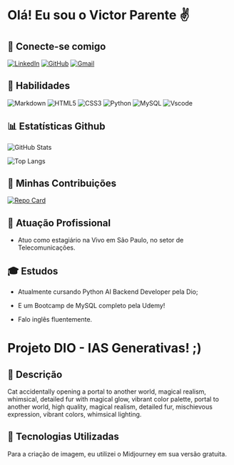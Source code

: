 # **Olá! Eu sou o Victor Parente** ✌


## 📩 **Conecte-se comigo** 
[![LinkedIn](https://img.shields.io/badge/LinkedIn-0077B5?style=for-the-badge&logo=linkedin&logoColor=white)](https://www.linkedin.com/in/victor-parente-530b4a1a3/) [![GitHub](https://img.shields.io/badge/GitHub-100000?style=for-the-badge&logo=github&logoColor=white)](https://github.com/parentey) [![Gmail](https://img.shields.io/badge/Gmail-333333?style=for-the-badge&logo=gmail&logoColor=red)](mailto:pandrade.vic@gmail.com)


## 🧠 **Habilidades** 
![Markdown](https://img.shields.io/badge/Markdown-000?style=for-the-badge&logo=markdown) ![HTML5](https://img.shields.io/badge/HTML5-E34F26?style=for-the-badge&logo=html5&logoColor=white) ![CSS3](https://img.shields.io/badge/CSS3-1572B6?style=for-the-badge&logo=css3&logoColor=white) ![Python](https://img.shields.io/badge/python-3670A0?style=for-the-badge&logo=python&logoColor=ffdd54) ![MySQL](https://img.shields.io/badge/MySQL-00000F?style=for-the-badge&logo=mysql&logoColor=white) ![Vscode](https://img.shields.io/badge/Vscode-007ACC?style=for-the-badge&logo=visual-studio-code&logoColor=white)


## 📊 **Estatísticas Github** 
![GitHub Stats](https://github-readme-stats.vercel.app/api?username=parentey&theme=transparent&bg_color=000&border_color=30A3DC&show_icons=true&icon_color=30A3DC&title_color=E94D5F&text_color=FFF)

![Top Langs](https://github-readme-stats-git-masterrstaa-rickstaa.vercel.app/api/top-langs/?username=SEUUSERNAME&bg_color=000&border_color=30A3DC&title_color=E94D5F&text_color=FFF)


## 🤝 **Minhas Contribuições** 

[![Repo Card](https://github-readme-stats.vercel.app/api/pin/?username=parentey&repo=dio-lab-open-source&bg_color=000&border_color=30A3DC&show_icons=true&icon_color=30A3DC&title_color=E94D5F&text_color=FFF)](https://github.com/parentey/dio-lab-open-source)


## 🎯 **Atuação Profissional** 
- Atuo como estagiário na Vivo em São Paulo, no setor de Telecomunicações.


## 🎓 **Estudos** 
- Atualmente cursando Python AI Backend Developer pela Dio;

- E um Bootcamp de MySQL completo pela Udemy!

- Falo inglês fluentemente.

# Projeto DIO - IAS Generativas! ;)

## 📒 Descrição
Cat accidentally opening a portal to another world, magical realism, whimsical, detailed fur with magical glow, vibrant color palette, portal to another world, high quality, magical realism, detailed fur, mischievous expression, vibrant colors, whimsical lighting.

## 🤖 Tecnologias Utilizadas
Para a criação de imagem, eu utilizei o Midjourney em sua versão gratuita. 

